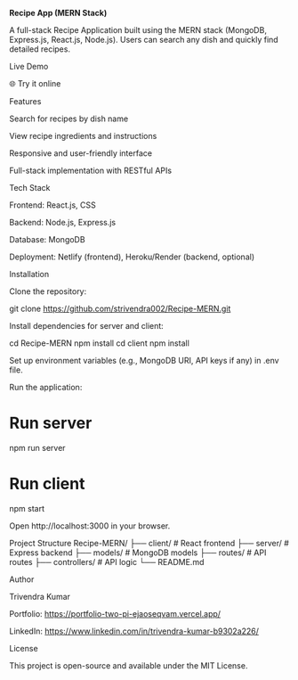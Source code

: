 **Recipe App (MERN Stack)**

A full-stack Recipe Application built using the MERN stack (MongoDB, Express.js, React.js, Node.js). Users can search any dish and quickly find detailed recipes.

Live Demo

🌐 Try it online

Features

Search for recipes by dish name

View recipe ingredients and instructions

Responsive and user-friendly interface

Full-stack implementation with RESTful APIs

Tech Stack

Frontend: React.js, CSS

Backend: Node.js, Express.js

Database: MongoDB

Deployment: Netlify (frontend), Heroku/Render (backend, optional)

Installation

Clone the repository:

git clone https://github.com/strivendra002/Recipe-MERN.git


Install dependencies for server and client:

cd Recipe-MERN
npm install
cd client
npm install


Set up environment variables (e.g., MongoDB URI, API keys if any) in .env file.

Run the application:

# Run server
npm run server

# Run client
npm start


Open http://localhost:3000
 in your browser.

Project Structure
Recipe-MERN/
├── client/         # React frontend
├── server/         # Express backend
├── models/         # MongoDB models
├── routes/         # API routes
├── controllers/    # API logic
└── README.md

Author

Trivendra Kumar

Portfolio: https://portfolio-two-pi-ejaoseqvam.vercel.app/

LinkedIn: https://www.linkedin.com/in/trivendra-kumar-b9302a226/

License

This project is open-source and available under the MIT License.
